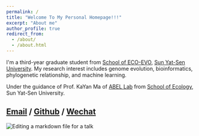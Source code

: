 ```yaml
---
permalink: /
title: "Welcome To My Personal Homepage!!!"
excerpt: "About me"
author_profile: true
redirect_from: 
  - /about/
  - /about.html
---
```



I'm a third-year graduate student from [School of ECO-EVO](https://eco.sysu.edu.cn/), [Sun Yat-Sen University](https://www.sysu.edu.cn/sysuen/). My research interest includes genome evolution, bioinformatics, phylogenetic relationship, and machine learning.

Under the guidance of Prof. KaYan Ma of [ABEL Lab](https://abel-sysu.github.io/en/) from [School of Ecology](https://eco.sysu.edu.cn/), Sun Yat-Sen University.

[Email](mailto:ziweiw1998@gmail.com) / [Github](https://github.com/ziweiwuzw/) / [Wechat](https://ziweiwuzw.github.io/woozoe.ziwei.github.io/images/WeChat.png) 
---

![Editing a markdown file for a talk](https://ziweiwuzw.github.io/woozoe.ziwei.github.io/images/WeChat.png)


